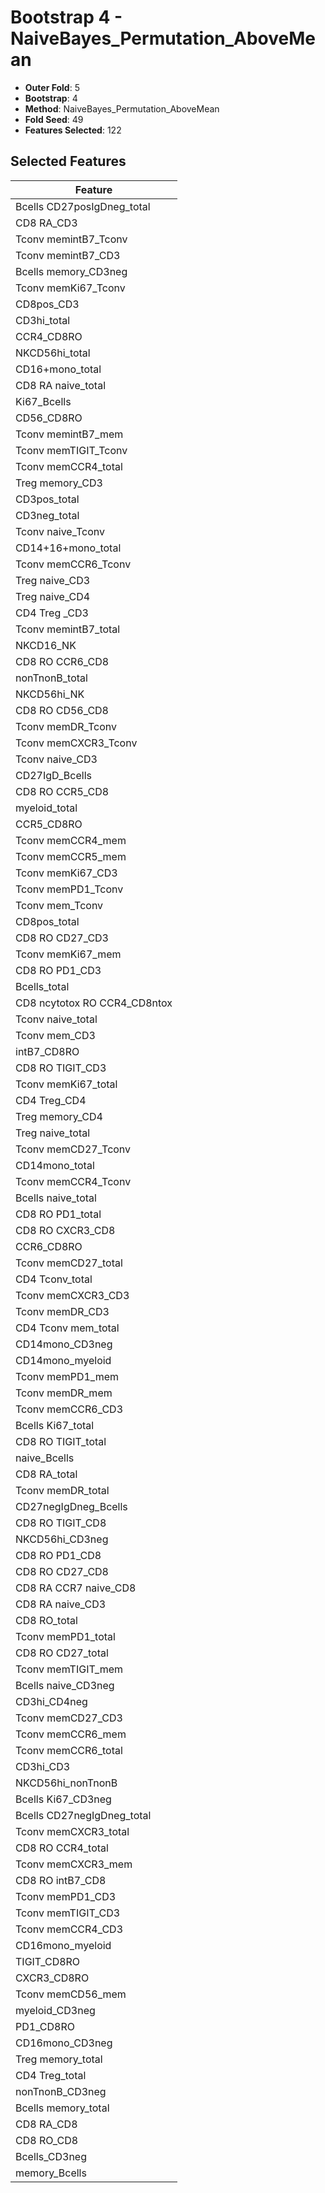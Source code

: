 # Bootstrap 4 - NaiveBayes_Permutation_AboveMean

- **Outer Fold**: 5
- **Bootstrap**: 4
- **Method**: NaiveBayes_Permutation_AboveMean
- **Fold Seed**: 49
- **Features Selected**: 122

## Selected Features

| Feature |
|---------|
| Bcells CD27posIgDneg_total |
| CD8 RA_CD3 |
| Tconv memintB7_Tconv |
| Tconv memintB7_CD3 |
| Bcells memory_CD3neg |
| Tconv memKi67_Tconv |
| CD8pos_CD3 |
| CD3hi_total |
| CCR4_CD8RO |
| NKCD56hi_total |
| CD16+mono_total |
| CD8 RA naive_total |
| Ki67_Bcells |
| CD56_CD8RO |
| Tconv memintB7_mem |
| Tconv memTIGIT_Tconv |
| Tconv memCCR4_total |
| Treg memory_CD3 |
| CD3pos_total |
| CD3neg_total |
| Tconv naive_Tconv |
| CD14+16+mono_total |
| Tconv memCCR6_Tconv |
| Treg naive_CD3 |
| Treg naive_CD4 |
| CD4 Treg _CD3 |
| Tconv memintB7_total |
| NKCD16_NK |
| CD8 RO CCR6_CD8 |
| nonTnonB_total |
| NKCD56hi_NK |
| CD8 RO CD56_CD8 |
| Tconv memDR_Tconv |
| Tconv memCXCR3_Tconv |
| Tconv naive_CD3 |
| CD27IgD_Bcells |
| CD8 RO CCR5_CD8 |
| myeloid_total |
| CCR5_CD8RO |
| Tconv memCCR4_mem |
| Tconv memCCR5_mem |
| Tconv memKi67_CD3 |
| Tconv memPD1_Tconv |
| Tconv mem_Tconv |
| CD8pos_total |
| CD8 RO CD27_CD3 |
| Tconv memKi67_mem |
| CD8 RO PD1_CD3 |
| Bcells_total |
| CD8 ncytotox RO CCR4_CD8ntox |
| Tconv naive_total |
| Tconv mem_CD3 |
| intB7_CD8RO |
| CD8 RO TIGIT_CD3 |
| Tconv memKi67_total |
| CD4 Treg_CD4 |
| Treg memory_CD4 |
| Treg naive_total |
| Tconv memCD27_Tconv |
| CD14mono_total |
| Tconv memCCR4_Tconv |
| Bcells naive_total |
| CD8 RO PD1_total |
| CD8 RO CXCR3_CD8 |
| CCR6_CD8RO |
| Tconv memCD27_total |
| CD4 Tconv_total |
| Tconv memCXCR3_CD3 |
| Tconv memDR_CD3 |
| CD4 Tconv mem_total |
| CD14mono_CD3neg |
| CD14mono_myeloid |
| Tconv memPD1_mem |
| Tconv memDR_mem |
| Tconv memCCR6_CD3 |
| Bcells Ki67_total |
| CD8 RO TIGIT_total |
| naive_Bcells |
| CD8 RA_total |
| Tconv memDR_total |
| CD27negIgDneg_Bcells |
| CD8 RO TIGIT_CD8 |
| NKCD56hi_CD3neg |
| CD8 RO PD1_CD8 |
| CD8 RO CD27_CD8 |
| CD8 RA CCR7 naive_CD8 |
| CD8 RA naive_CD3 |
| CD8 RO_total |
| Tconv memPD1_total |
| CD8 RO CD27_total |
| Tconv memTIGIT_mem |
| Bcells naive_CD3neg |
| CD3hi_CD4neg |
| Tconv memCD27_CD3 |
| Tconv memCCR6_mem |
| Tconv memCCR6_total |
| CD3hi_CD3 |
| NKCD56hi_nonTnonB |
| Bcells Ki67_CD3neg |
| Bcells CD27negIgDneg_total |
| Tconv memCXCR3_total |
| CD8 RO CCR4_total |
| Tconv memCXCR3_mem |
| CD8 RO intB7_CD8 |
| Tconv memPD1_CD3 |
| Tconv memTIGIT_CD3 |
| Tconv memCCR4_CD3 |
| CD16mono_myeloid |
| TIGIT_CD8RO |
| CXCR3_CD8RO |
| Tconv memCD56_mem |
| myeloid_CD3neg |
| PD1_CD8RO |
| CD16mono_CD3neg |
| Treg memory_total |
| CD4 Treg_total |
| nonTnonB_CD3neg |
| Bcells memory_total |
| CD8 RA_CD8 |
| CD8 RO_CD8 |
| Bcells_CD3neg |
| memory_Bcells |
